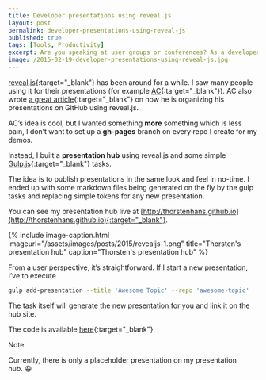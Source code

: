 ```yaml
---
title: Developer presentations using reveal.js
layout: post
permalink: developer-presentations-using-reveal-js
published: true
tags: [Tools, Productivity]
excerpt: Are you speaking at user groups or conferences? As a developer we would love to code our presentations. With reveal.js you can finally do it. Read this article and get started with Presentations as Code (PaC)
image: /2015-02-19-developer-presentations-using-reveal-js.jpg
---
```


[reveal.js](https://github.com/hakimel/reveal.js/){:target="_blank"} has been around for a while. I saw many people using it for their presentations (for example [AC](http://www.andrewconnell.com/blog){:target="_blank"}). AC also wrote [a great article](http://www.andrewconnell.com/blog/using-github-for-developer-technical-presentations-post-mortem){:target="_blank"} on how he is organizing his presentations on GitHub using reveal.js.

AC’s idea is cool, but I wanted something **more** something which is less pain, I don’t want to set up a **gh-pages** branch on every repo I create for my demos.

Instead, I built a **presentation hub** using reveal.js and some simple [Gulp.js](http://gulpjs.com){:target="_blank"} tasks.

The idea is to publish presentations in the same look and feel in no-time. I ended up with some markdown files being generated on the fly by the gulp tasks and replacing simple tokens for any new presentation.

You can see my presentation hub live at [http://thorstenhans.github.io](http://thorstenhans.github.io){:target="_blank"}.

{% include image-caption.html imageurl="/assets/images/posts/2015/revealjs-1.png"
title="Thorsten's presentation hub" caption="Thorsten's presentation hub" %}

From a user perspective, it’s straightforward. If I start a new presentation, I’ve to execute

```bash
gulp add-presentation --title 'Awesome Topic' --repo 'awesome-topic'

```

The task itself will generate the new presentation for you and link it on the hub site.

The code is available [here](https://github.com/ThorstenHans/thorstenhans.github.io){:target="_blank"}

Note

Currently, there is only a placeholder presentation on my presentation hub. 😀
